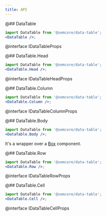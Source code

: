 ```yaml
---
title: API
---
```


@## DataTable

```jsx
import DataTable from '@semcore/data-table';
<DataTable />;
```

@interface IDataTableProps

@## DataTable.Head

```jsx
import DataTable from '@semcore/data-table';
<DataTable.Head />;
```

@interface IDataTableHeadProps

@## DataTable.Column

```jsx
import DataTable from '@semcore/data-table';
<DataTable.Column />;
```

@interface IDataTableColumnProps

@## DataTable.Body

```jsx
import DataTable from '@semcore/data-table';
<DataTable.Body />;
```

It's a wrapper over a [Box](/layout/box-system/box-api/#a3cfce) component.

@## DataTable.Row

```jsx
import DataTable from '@semcore/data-table';
<DataTable.Row />;
```

@interface IDataTableRowProps

@## DataTable.Cell

```jsx
import DataTable from '@semcore/data-table';
<DataTable.Cell />;
```

@interface IDataTableCellProps
